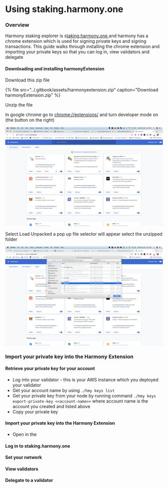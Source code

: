 # Using staking.harmony.one

### Overview

Harmony staking explorer is s[taking.harmony.one ](https://staking.harmony.one/)and harmony has a chrome extension which is used for signing private keys and signing transactions. This guide walks through installing the chrome extension and importing your private keys so that you can log in, view validators and delegate

#### Downloading and installing harmonyExtension 

Download this zip file 

{% file src="../.gitbook/assets/harmonyextension.zip" caption="Download harmonyExtension.zip" %}

Unzip the file 

In google chrome go to [chrome://extensions/](chrome://extensions/) and turn developer mode on \(the button on the right\)

![Chrome Extension used to manage extensions](../.gitbook/assets/chromeextension.png)

Select Load Unpacked a pop up file selector will appear select the unzipped folder 

![](../.gitbook/assets/loadharmonyextension.png)

 

### Import your private key into the Harmony Extension

#### Retrieve your private key for your account

* Log into your validator - this is your AWS instance which you deployed your validator
* Get your account name by using `./hmy keys list`
* Get your private key from your node by running command `./hmy keys export-private-key <<account-name>>` where account name is the account you created and listed above
* Copy your private key

#### Import your private key into the Harmony Extension

* Open in the 

#### Log in to staking.harmony.one

#### Set your network

#### View validators

#### Delegate to a validator


